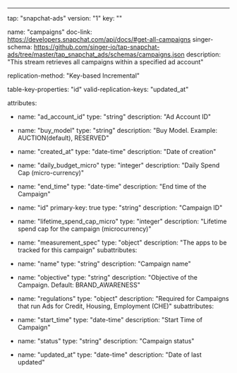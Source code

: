---
tap: "snapchat-ads"
version: "1"
key: ""

name: "campaigns"
doc-link: https://developers.snapchat.com/api/docs/#get-all-campaigns
singer-schema: https://github.com/singer-io/tap-snapchat-ads/tree/master/tap_snapchat_ads/schemas/campaigns.json
description: "This stream retrieves all campaigns within a specified ad account"

replication-method: "Key-based Incremental"

table-key-properties: "id"
valid-replication-keys: "updated_at"

attributes:
  - name: "ad_account_id"
    type: "string"
    description: "Ad Account ID"

  - name: "buy_model"
    type: "string"
    description: "Buy Model. Example: AUCTION(default), RESERVED"

  - name: "created_at"
    type: "date-time"
    description: "Date of creation"

  - name: "daily_budget_micro"
    type: "integer"
    description: "Daily Spend Cap (micro-currency)"

  - name: "end_time"
    type: "date-time"
    description: "End time of the Campaign"

  - name: "id"
    primary-key: true
    type: "string"
    description: "Campaign ID"

  - name: "lifetime_spend_cap_micro"
    type: "integer"
    description: "Lifetime spend cap for the campaign (microcurrency)"

  - name: "measurement_spec"
    type: "object"
    description: "The apps to be tracked for this campaign"
    subattributes:

  - name: "name"
    type: "string"
    description: "Campaign name"

  - name: "objective"
    type: "string"
    description: "Objective of the Campaign. Default: BRAND_AWARENESS"

  - name: "regulations"
    type: "object"
    description: "Required for Campaigns that run Ads for Credit, Housing, Employment (CHE)"
    subattributes:

  - name: "start_time"
    type: "date-time"
    description: "Start Time of Campaign"

  - name: "status"
    type: "string"
    description: "Campaign status"

  - name: "updated_at"
    type: "date-time"
    description: "Date of last updated"


